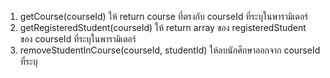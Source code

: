 1. getCourse(courseId) ให้ return course ที่ตรงกับ courseId ที่ระบุในพารามิเตอร์
2. getRegisteredStudent(courseId) ให้ return array ของ registeredStudent ของ courseId ที่ระบุในพารามิเตอร์
3. removeStudentInCourse(courseId, studentId) ให้ลบนักศึกษาออกจาก  courseId ที่ระบุ